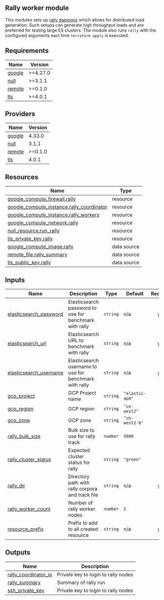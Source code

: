 <!-- BEGIN_TF_DOCS -->
## Rally worker module

This modules sets up [rally daemons](https://esrally.readthedocs.io/en/stable/rally_daemon.html) which allows for distributed load generation. Such setups can generate high throughput loads and are preferred for testing large ES clusters. The module also runs `rally` with the configured arguments eact time `terraform apply` is executed.

## Requirements

| Name | Version |
|------|---------|
| <a name="requirement_google"></a> [google](#requirement\_google) | >=4.27.0 |
| <a name="requirement_null"></a> [null](#requirement\_null) | >=3.1.1 |
| <a name="requirement_remote"></a> [remote](#requirement\_remote) | >=0.1.0 |
| <a name="requirement_tls"></a> [tls](#requirement\_tls) | >=4.0.1 |

## Providers

| Name | Version |
|------|---------|
| <a name="provider_google"></a> [google](#provider\_google) | 4.33.0 |
| <a name="provider_null"></a> [null](#provider\_null) | 3.1.1 |
| <a name="provider_remote"></a> [remote](#provider\_remote) | >=0.1.0 |
| <a name="provider_tls"></a> [tls](#provider\_tls) | 4.0.1 |

## Resources

| Name | Type |
|------|------|
| [google_compute_firewall.rally](https://registry.terraform.io/providers/hashicorp/google/latest/docs/resources/compute_firewall) | resource |
| [google_compute_instance.rally_coordinator](https://registry.terraform.io/providers/hashicorp/google/latest/docs/resources/compute_instance) | resource |
| [google_compute_instance.rally_workers](https://registry.terraform.io/providers/hashicorp/google/latest/docs/resources/compute_instance) | resource |
| [google_compute_network.rally](https://registry.terraform.io/providers/hashicorp/google/latest/docs/resources/compute_network) | resource |
| [null_resource.run_rally](https://registry.terraform.io/providers/hashicorp/null/latest/docs/resources/resource) | resource |
| [tls_private_key.rally](https://registry.terraform.io/providers/hashicorp/tls/latest/docs/resources/private_key) | resource |
| [google_compute_image.rally](https://registry.terraform.io/providers/hashicorp/google/latest/docs/data-sources/compute_image) | data source |
| [remote_file.rally_summary](https://registry.terraform.io/providers/tenstad/remote/latest/docs/data-sources/file) | data source |
| [tls_public_key.rally](https://registry.terraform.io/providers/hashicorp/tls/latest/docs/data-sources/public_key) | data source |

## Inputs

| Name | Description | Type | Default | Required |
|------|-------------|------|---------|:--------:|
| <a name="input_elasticsearch_password"></a> [elasticsearch\_password](#input\_elasticsearch\_password) | Elasticsearch password to use for benchmark with rally | `string` | n/a | yes |
| <a name="input_elasticsearch_url"></a> [elasticsearch\_url](#input\_elasticsearch\_url) | Elasticsearch URL to benchmark with rally | `string` | n/a | yes |
| <a name="input_elasticsearch_username"></a> [elasticsearch\_username](#input\_elasticsearch\_username) | Elasticsearch username to use for benchmark with rally | `string` | n/a | yes |
| <a name="input_gcp_project"></a> [gcp\_project](#input\_gcp\_project) | GCP Project name | `string` | `"elastic-apm"` | no |
| <a name="input_gcp_region"></a> [gcp\_region](#input\_gcp\_region) | GCP region | `string` | `"us-west2"` | no |
| <a name="input_gcp_zone"></a> [gcp\_zone](#input\_gcp\_zone) | GCP zone | `string` | `"us-west2-b"` | no |
| <a name="input_rally_bulk_size"></a> [rally\_bulk\_size](#input\_rally\_bulk\_size) | Bulk size to use for rally track | `number` | `5000` | no |
| <a name="input_rally_cluster_status"></a> [rally\_cluster\_status](#input\_rally\_cluster\_status) | Expected cluster status for rally | `string` | `"green"` | no |
| <a name="input_rally_dir"></a> [rally\_dir](#input\_rally\_dir) | Directory path with rally corpora and track file | `string` | n/a | yes |
| <a name="input_rally_worker_count"></a> [rally\_worker\_count](#input\_rally\_worker\_count) | Number of rally worker nodes | `number` | `2` | no |
| <a name="input_resource_prefix"></a> [resource\_prefix](#input\_resource\_prefix) | Prefix to add to all created resource | `string` | n/a | yes |

## Outputs

| Name | Description |
|------|-------------|
| <a name="output_rally_coordinator_ip"></a> [rally\_coordinator\_ip](#output\_rally\_coordinator\_ip) | Private key to login to rally nodes |
| <a name="output_rally_summary"></a> [rally\_summary](#output\_rally\_summary) | Summary of rally run |
| <a name="output_ssh_private_key"></a> [ssh\_private\_key](#output\_ssh\_private\_key) | Private key to login to rally nodes |
<!-- END_TF_DOCS -->